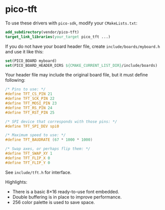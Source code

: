 # pico-tft

To use these drivers with `pico-sdk`, modify your `CMakeLists.txt`:

```cmake
add_subdirectory(vendor/pico-tft)
target_link_libraries(your_target pico_tft ...)
```

If you do not have your board header file, create `include/boards/myboard.h` and use it like this:

```cmake
set(PICO_BOARD myboard)
set(PICO_BOARD_HEADER_DIRS ${CMAKE_CURRENT_LIST_DIR}/include/boards)
```

Your header file may include the original board file, but it must define following:

```c
/* Pins to use: */
#define TFT_CS_PIN 21
#define TFT_SCK_PIN 22
#define TFT_MOSI_PIN 23
#define TFT_RS_PIN 24
#define TFT_RST_PIN 25

/* SPI device that corresponds with those pins: */
#define TFT_SPI_DEV spi0

/* Maximum speed to use: */
#define TFT_BAUDRATE (67 * 1000 * 1000)

/* Swap axes, or perhaps flip them: */
#define TFT_SWAP_XY 1
#define TFT_FLIP_X 0
#define TFT_FLIP_Y 0
```

See `include/tft.h` for interface.

Highlights:

- There is a basic 8×16 ready-to-use font embedded.
- Double buffering is in place to improve performance.
- 256 color palette is used to save space.
